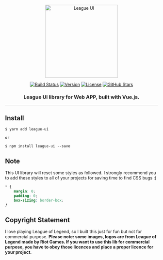 <p align="center">
    <a href="https://github.com/yingjieweb/league-ui">
        <img width="240" src="https://sta-op.douyucdn.cn/dycatr/7e189c7fedb3aa96e84d9fefcc892ec1.png?v=20200407" alt="League UI">
    </a>
</p>
<p align="center">
    <a href="https://www.travis-ci.org/yingjieweb/league-ui"><img src="https://www.travis-ci.org/yingjieweb/league-ui.svg?branch=master" alt="Build Status"></a>
    <a href="https://www.npmjs.com/package/league-ui"><img src="https://img.shields.io/npm/v/league-ui?color=%230E80C0" alt="Version"></a>
    <a href="https://github.com/yingjieweb/league-ui"><img src="https://img.shields.io/github/license/yingjieweb/league-ui" alt="License"></a>
    <a href="https://github.com/yingjieweb/league-ui"><img src="https://img.shields.io/github/stars/yingjieweb/league-ui?style=social" alt="GitHub Stars"></a>
</p>
<h3 align="center">League UI library for Web APP, built with Vue.js.</h3>

--------

## Install
```
$ yarn add league-ui

or

$ npm install league-ui --save
```

## Note
This UI library will reset some styles as followed. I strongly recommend you to add these styles to all of your projects for saving time to find CSS bugs :)
```css
* {
    margin: 0;
    padding: 0;
    box-sizing: border-box;
}
```

## Copyright Statement
I love playing League of Legend, so I built this just for fun but not for commercial purpose.
**Please note: some images, logos are from League of Legend made by Riot Games. If you want to use this lib for commercial purpose,
you have to obey those licences and place a proper licence for your project.**